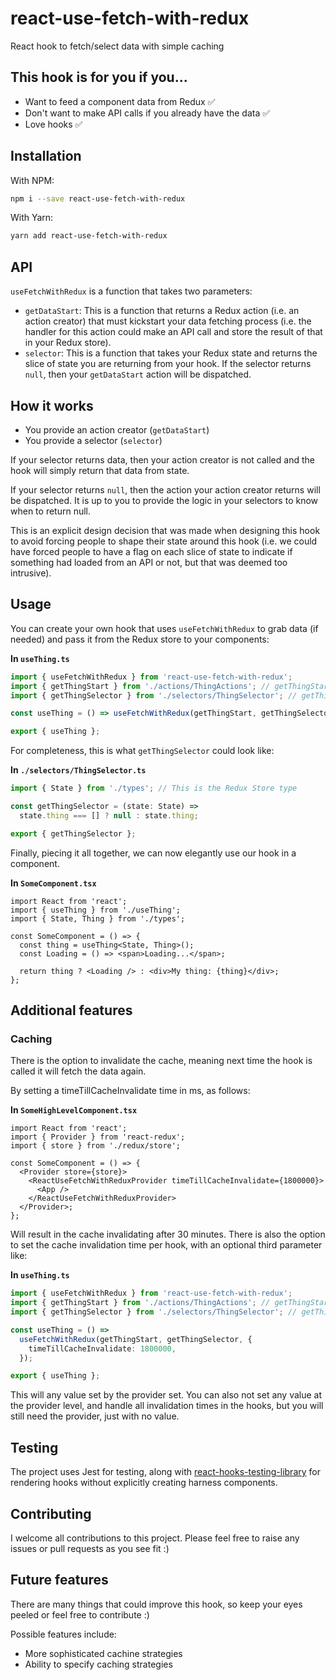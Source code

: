 # react-use-fetch-with-redux

React hook to fetch/select data with simple caching

## This hook is for you if you...

- Want to feed a component data from Redux ✅
- Don't want to make API calls if you already have the data ✅
- Love hooks ✅

## Installation

With NPM:

```bash
npm i --save react-use-fetch-with-redux
```

With Yarn:

```bash
yarn add react-use-fetch-with-redux
```

## API

`useFetchWithRedux` is a function that takes two parameters:

- `getDataStart`: This is a function that returns a Redux action (i.e. an action creator) that must kickstart your data fetching process (i.e. the handler for this action could make an API call and store the result of that in your Redux store).
- `selector`: This is a function that takes your Redux state and returns the slice of state you are returning from your hook. If the selector returns `null`, then your `getDataStart` action will be dispatched.

## How it works

- You provide an action creator (`getDataStart`)
- You provide a selector (`selector`)

If your selector returns data, then your action creator is not called and the hook will simply return that data from state.

If your selector returns `null`, then the action your action creator returns will be dispatched. It is up to you to provide the logic in your selectors to know when to return null.

This is an explicit design decision that was made when designing this hook to avoid forcing people to shape their state around this hook (i.e. we could have forced people to have a flag on each slice of state to indicate if something had loaded from an API or not, but that was deemed too intrusive).

## Usage

You can create your own hook that uses `useFetchWithRedux` to grab data (if needed) and pass it from the Redux store to your components:

**In `useThing.ts`**

```typescript
import { useFetchWithRedux } from 'react-use-fetch-with-redux';
import { getThingStart } from './actions/ThingActions'; // getThingStart is an action creator.
import { getThingSelector } from './selectors/ThingSelector'; // getThingSelector is a selector.

const useThing = () => useFetchWithRedux(getThingStart, getThingSelector);

export { useThing };
```

For completeness, this is what `getThingSelector` could look like:

**In `./selectors/ThingSelector.ts`**

```typescript
import { State } from './types'; // This is the Redux Store type

const getThingSelector = (state: State) =>
  state.thing === [] ? null : state.thing;

export { getThingSelector };
```

Finally, piecing it all together, we can now elegantly use our hook in a component.

**In `SomeComponent.tsx`**

```tsx
import React from 'react';
import { useThing } from './useThing';
import { State, Thing } from './types';

const SomeComponent = () => {
  const thing = useThing<State, Thing>();
  const Loading = () => <span>Loading...</span>;

  return thing ? <Loading /> : <div>My thing: {thing}</div>;
};
```

## Additional features

### Caching

There is the option to invalidate the cache, meaning next time the hook is called it will fetch the data again.

By setting a timeTillCacheInvalidate time in ms, as follows:

**In `SomeHighLevelComponent.tsx`**

```tsx
import React from 'react';
import { Provider } from 'react-redux';
import { store } from './redux/store';

const SomeComponent = () => {
  <Provider store={store}>
    <ReactUseFetchWithReduxProvider timeTillCacheInvalidate={1800000}>
      <App />
    </ReactUseFetchWithReduxProvider>
  </Provider>;
};
```

Will result in the cache invalidating after 30 minutes.
There is also the option to set the cache invalidation time per hook, with an optional third parameter like:

**In `useThing.ts`**

```typescript
import { useFetchWithRedux } from 'react-use-fetch-with-redux';
import { getThingStart } from './actions/ThingActions'; // getThingStart is an action creator.
import { getThingSelector } from './selectors/ThingSelector'; // getThingSelector is a selector.

const useThing = () =>
  useFetchWithRedux(getThingStart, getThingSelector, {
    timeTillCacheInvalidate: 1800000,
  });

export { useThing };
```

This will any value set by the provider set.
You can also not set any value at the provider level, and handle all invalidation times in the hooks, but you will still need the provider, just with no value.

## Testing

The project uses Jest for testing, along with [react-hooks-testing-library](https://github.com/testing-library/react-hooks-testing-library) for rendering hooks without explicitly creating harness components.

## Contributing

I welcome all contributions to this project. Please feel free to raise any issues or pull requests as you see fit :)

## Future features

There are many things that could improve this hook, so keep your eyes peeled or feel free to contribute :)

Possible features include:

- More sophisticated cachine strategies
- Ability to specify caching strategies
